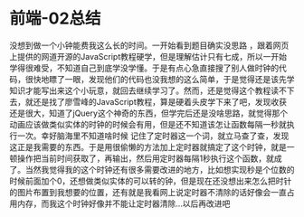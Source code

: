# 前端-02总结

没想到做一个小钟能费我这么长的时间。一开始看到题目确实没思路 ，跟着网页上提供的网道开源的JavaScript教程硬学，但是理解估计只有七成，所以一开始学得很难受，不知道自己到底学没学懂。于是有点心急直接搜了别人做时钟的代码，很快地瞟了一眼，发现他们的代码也没我想的这么简单，于是觉得还是该先学知识才能写出来这个小玩意，就回去继续学习了。然而，还是觉得这个教程读不下去，就还是找了廖雪峰的JavaScript教程，算是硬着头皮学下来了吧，发现收获还是很大，知道了jQuery这个神奇的东西，但学完后还是没啥思路，就觉得那个动画应该做类似实体的时钟的时候会有用，但是还不知道该怎让函数每隔一秒就执行一次。幸好脑海里不知道啥时候 记住了定时器这一个词，就立马查了查，发现这正是我需要的东西。于是用很偷懒的方法加上定时器就搞定了这个时钟，就是一顿操作把当前时间获取了，再输出，然后用定时器每隔1秒执行这个函数，就成了。当然我觉得我的这个时钟还有很多需要改进的地方，比如想实现秒是个位数的时候前面加个0，还想做类似实体的可以转的钟，但是现在还没想出来怎么把时针的图片布置到我想要的位置，还有就是我看网上说定时器不清除的话好像会一直占用内存，而我这个时钟好像并不能让定时器清除...以后再改进吧
